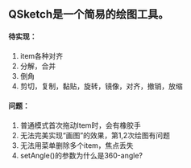 ## QSketch是一个简易的绘图工具。
#### 待实现：
1. item各种对齐
2. 分解，合并
3. 倒角
4. 剪切，复制，黏贴，旋转，镜像，对齐，撤销，放缩
#### 问题：
1. 普通模式首次拖动Item时，会有橡胶手
2. 无法完美实现“画图”的效果，第1,2次绘图有问题
3. 无法用菜单删除多个item，焦点丢失
5. setAngle()的参数为什么是360-angle?
